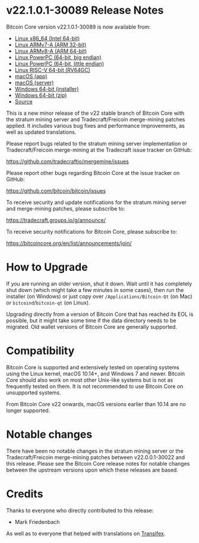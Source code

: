 v22.1.0.1-30089 Release Notes
=============================

Bitcoin Core version v22.1.0.1-30089 is now available from:

  * [Linux x86_64 (Intel 64-bit)](https://s3.amazonaws.com/in.freico.stable/bitcoin-v22.1.0.1-30089-x86_64-linux-gnu.tar.gz)
  * [Linux ARMv7-A (ARM 32-bit)](https://s3.amazonaws.com/in.freico.stable/bitcoin-v22.1.0.1-30089-arm-linux-gnueabihf.tar.gz)
  * [Linux ARMv8-A (ARM 64-bit)](https://s3.amazonaws.com/in.freico.stable/bitcoin-v22.1.0.1-30089-aarch64-linux-gnu.tar.gz)
  * [Linux PowerPC (64-bit, big endian)](https://s3.amazonaws.com/in.freico.stable/bitcoin-v22.1.0.1-30089-powerpc64-linux-gnu.tar.gz)
  * [Linux PowerPC (64-bit, little endian)](https://s3.amazonaws.com/in.freico.stable/bitcoin-v22.1.0.1-30089-powerpc64le-linux-gnu.tar.gz)
  * [Linux RISC-V 64-bit (RV64GC)](https://s3.amazonaws.com/in.freico.stable/bitcoin-v22.1.0.1-30089-riscv64-linux-gnu.tar.gz)
  * [macOS (app)](https://s3.amazonaws.com/in.freico.stable/bitcoin-v22.1.0.1-30089-osx.dmg)
  * [macOS (server)](https://s3.amazonaws.com/in.freico.stable/bitcoin-v22.1.0.1-30089-osx64.tar.gz)
  * [Windows 64-bit (installer)](https://s3.amazonaws.com/in.freico.stable/bitcoin-v22.1.0.1-30089-win64-setup.exe)
  * [Windows 64-bit (zip)](https://s3.amazonaws.com/in.freico.stable/bitcoin-v22.1.0.1-30089-win64.zip)
  * [Source](https://github.com/tradecraftio/tradecraft/archive/bitcoin-v22.1.0.1-30089.zip)

This is a new minor release of the v22 stable branch of Bitcoin Core with the
stratum mining server and Tradecraft/Freicoin merge-mining patches applied.  It
includes various bug fixes and performance improvements, as well as updated
translations.

Please report bugs related to the stratum mining server implementation or
Tradecraft/Freicoin merge-mining at the Tradecraft issue tracker on GitHub:

  <https://github.com/tradecraftio/mergemine/issues>

Please report other bugs regarding Bitcoin Core at the issue tracker on GitHub:

  <https://github.com/bitcoin/bitcoin/issues>

To receive security and update notifications for the stratum mining server and
merge-mining patches, please subscribe to:

  <https://tradecraft.groups.io/g/announce/>

To receive security notifications for Bitcoin Core, please subscribe to:

  <https://bitcoincore.org/en/list/announcements/join/>

How to Upgrade
==============

If you are running an older version, shut it down.  Wait until it has completely
shut down (which might take a few minutes in some cases), then run the installer
(on Windows) or just copy over `/Applications/Bitcoin-Qt` (on Mac) or
`bitcoind`/`bitcoin-qt` (on Linux).

Upgrading directly from a version of Bitcoin Core that has reached its EOL is
possible, but it might take some time if the data directory needs to be
migrated.  Old wallet versions of Bitcoin Core are generally supported.

Compatibility
=============

Bitcoin Core is supported and extensively tested on operating systems using the
Linux kernel, macOS 10.14+, and Windows 7 and newer.  Bitcoin Core should also
work on most other Unix-like systems but is not as frequently tested on them.
It is not recommended to use Bitcoin Core on unsupported systems.

From Bitcoin Core v22 onwards, macOS versions earlier than 10.14 are no longer
supported.

Notable changes
===============

There have been no notable changes in the stratum mining server or the
Tradecraft/Freicoin merge-mining patches between v22.0.0.1-30022 and this
release.  Please see the Bitcoin Core release notes for notable changes between
the upstream versions upon which these releases are based.

Credits
=======

Thanks to everyone who directly contributed to this release:

- Mark Friedenbach

As well as to everyone that helped with translations on
[Transifex](https://www.transifex.com/tradecraft/freicoin-1/).
